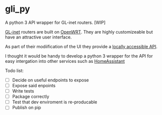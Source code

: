 # gli_py
A python 3 API wrapper for GL-inet routers. [WIP]

[GL-inet](https://www.gl-inet.com/) routers are built on [OpenWRT](https://openwrt.org/). They are highly customizeable but have an attractive user interface.

As part of their modiification of the UI they provide a [locally accessible API](https://dev.gl-inet.com/api/#api-SmartHome).

I thought it would be handy to develop a python 3 wrapper for the API for easy intergation into other services such as [HomeAssistant](https://www.home-assistant.io/)

Todo list:
- [ ] Decide on useful endpoints to expose
- [ ] Expose said enpoints
- [ ] Write tests
- [ ] Package correctly
- [ ] Test that dev enviroment is re-producable
- [ ] Publish on pip
